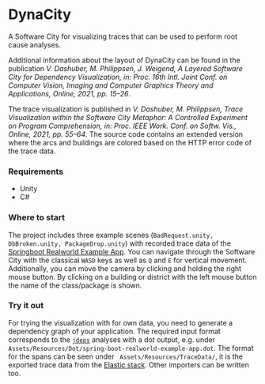 # DynaCity

A Software City for visualizing traces that can be used to perform root cause analyses.

Additional information about the layout of DynaCity can be found in the publication
_V. Dashuber, M. Philippsen, J. Weigend, A Layered Software City for Dependency Visualization, in: Proc. 16th Intl.
Joint Conf. on Computer Vision, Imaging and Computer Graphics Theory and Applications, Online, 2021, pp. 15–26_.

The trace visualization is published in _V. Dashuber, M. Philippsen, Trace Visualization within the Software City
Metaphor: A Controlled Experiment on Program Comprehension, in: Proc. IEEE Work. Conf. on Softw. Vis., Online, 2021, pp.
55–64_. The source code contains an extended version where the arcs and buildings are colored based on the HTTP
error code of the trace data.

### Requirements

* Unity
* C#

### Where to start

The project includes three example scenes (`BadRequest.unity, DbBroken.unity, PackageDrop.unity`) with recorded trace
data of the [Springboot Realworld Example App](https://github.com/gothinkster/spring-boot-realworld-example-app). You
can navigate through the Software City with the classical `WASD` keys as well as `Q` and `E` for vertical movement.
Additionally, you can move the camera by clicking and holding the right mouse button. By clicking on a building or
district with the left mouse button the name of the class/package is shown.

### Try it out

For trying the visualization with for own data, you need to generate a dependency graph of your application. The
required input format corresponds to
the [`jdeps`](https://docs.oracle.com/javase/8/docs/technotes/tools/unix/jdeps.html) analyses with a dot output, e.g.
under `Assets/Resources/Dot/spring-boot-realworld-example-app.dot`. The format for the spans can be seen under `
Assets/Resources/TraceData/`, it is the exported trace data from
the [Elastic stack](https://www.elastic.co/elastic-stack/). Other importers can be written too. 